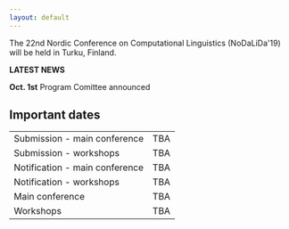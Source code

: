 ```yaml
---
layout: default
---
```


The 22nd Nordic Conference on Computational Linguistics (NoDaLiDa'19) will be held in Turku, Finland.

<!-- Box -->
<div class="box">
  <p><b>LATEST NEWS</b></p>
  <p><b>Oct. 1st</b>  Program Comittee announced</p>
</div>

## Important dates <a id="dates"></a>

<div class="table-wrapper">
  <table>
    <tbody>
      <tr><td>Submission - main conference</td> <td> TBA </td></tr>
      <tr><td>Submission - workshops</td> <td> TBA </td></tr>
      <tr><td>Notification - main conference</td> <td> TBA </td></tr>
      <tr><td>Notification - workshops</td> <td> TBA </td></tr>
      <tr><td>Main conference</td> <td> TBA </td></tr>
      <tr><td>Workshops</td> <td> TBA </td></tr>
    </tbody>
  </table>
</div>

      
